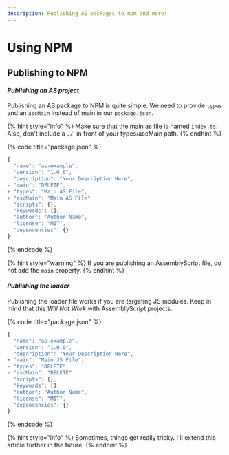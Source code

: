 ```yaml
---
description: Publishing AS packages to npm and more!
---
```


# Using NPM

## Publishing to NPM

#### _Publishing an AS project_

Publishing an AS package to NPM is quite simple. We need to provide `types` and an `ascMain` instead of main in our `package.json`.

{% hint style="info" %}
Make sure that the main as file is named `index.ts`.  
Also, don't include a `./`\` in front of your types/ascMain path.
{% endhint %}

{% code title="package.json" %}
```javascript
{
  "name": "as-example",
  "version": "1.0.0",
  "description": "Your Description Here",
- "main": "DELETE",
+ "types": "Main AS File",
+ "ascMain": "Main AS File"
  "scripts": {},
  "keywords": [],
  "author": "Author Name",
  "license": "MIT",
  "dependencies": {}
}
```
{% endcode %}

{% hint style="warning" %}
If you are publishing an AssemblyScript file, do not add the `main` property.
{% endhint %}

#### _Publishing the loader_

Publishing the loader file works if you are targeting JS modules. Keep in mind that this _Will Not Work_ with AssemblyScript projects.

{% code title="package.json" %}
```javascript
{
  "name": "as-example",
  "version": "1.0.0",
  "description": "Your Description Here",
+ "main": "Main JS File",
- "types": "DELETE",
- "ascMain": "DELETE"
  "scripts": {},
  "keywords": [],
  "author": "Author Name",
  "license": "MIT",
  "dependencies": {}
}
```
{% endcode %}

{% hint style="info" %}
Sometimes, things get really tricky. I'll extend this article further in the future.
{% endhint %}

